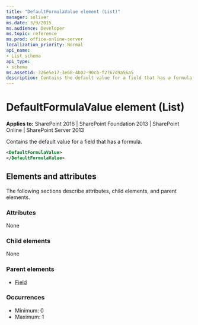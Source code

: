 ```yaml
---
title: "DefaultFormulaValue element (List)"
manager: soliver
ms.date: 3/9/2015
ms.audience: Developer
ms.topic: reference
ms.prod: office-online-server
localization_priority: Normal
api_name:
- List schema
api_type:
- schema
ms.assetid: 326e5e17-3e68-4b02-90cb-f2767d9a56a5
description: Contains the default value for a field that has a formula.
---
```


# DefaultFormulaValue element (List)

**Applies to:** SharePoint 2016 | SharePoint Foundation 2013 | SharePoint Online | SharePoint Server 2013
  
Contains the default value for a field that has a formula. 
  
```XML
<DefaultFormulaValue>
</DefaultFormulaValue>
```

## Elements and attributes

The following sections describe attributes, child elements, and parent elements.

### Attributes

None
   
### Child elements

None
   
### Parent elements

- [Field](field-element-list.md)
   
### Occurrences

- Minimum: 0
- Maximum: 1
   
<br/> 